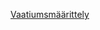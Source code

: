 [Vaatiumsmäärittely](https://github.com/cianci0/ot-harjoitustyo/blob/master/dokumentaatio/vaatimusmaarittely.md)
